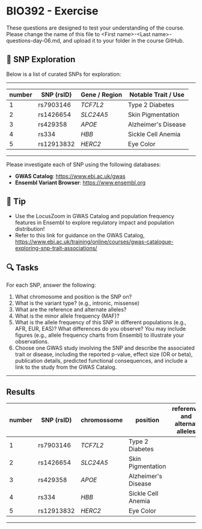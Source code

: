 # BIO392 - Exercise
These questions are designed to test your understanding of the course. Please change the name of this file to \<First name\>-\<Last name\>-questions-day-06.md, and upload it to your folder in the course GitHub.

## 🧬 SNP Exploration 
Below is a list of curated SNPs for exploration: 

---

| number | SNP (rsID)  | Gene / Region | Notable Trait / Use |
|---------|-------------|----------------|----------------------|
| 1       | rs7903146   | *TCF7L2*       | Type 2 Diabetes      |
| 2       | rs1426654   | *SLC24A5*      | Skin Pigmentation    |
| 3       | rs429358    | *APOE*         | Alzheimer's Disease  |
| 4       | rs334       | *HBB*          | Sickle Cell Anemia   |
| 5       | rs12913832  | *HERC2*        | Eye Color            |

---

Please investigate each of SNP using the following databases:

- **GWAS Catalog**: https://www.ebi.ac.uk/gwas  
- **Ensembl Variant Browser**: https://www.ensembl.org
  
## 📌 **Tip**
- Use the LocusZoom in GWAS Catalog and population frequency features in Ensembl to explore regulatory impact and population distribution!
- Refer to this link for guidance on the GWAS Catalog, https://www.ebi.ac.uk/training/online/courses/gwas-catalogue-exploring-snp-trait-associations/

## 🔍 Tasks
For each SNP, answer the following:

1. What chromosome and position is the SNP on?
2. What is the variant type? (e.g., intronic, missense)
3. What are the reference and alternate alleles?
4. What is the minor allele frequency (MAF)?
5. What is the allele frequency of this SNP in different populations (e.g., AFR, EUR, EAS)? What differences do you observe? You may include figures (e.g., allele frequency charts from Ensembl) to illustrate your observations.
6. Choose one GWAS study involving the SNP and describe the associated trait or disease, including the reported p-value, effect size (OR or beta), publication details, predicted functional consequences, and include a link to the study from the GWAS Catalog.

----

## Results
| number | SNP (rsID)  | chromossome | position | referenve and alternat alleles | MAF | Allele Freqeuncy in diff. pop. | study |
|---------|-------------|----------------|----------------------|----|---|---|---|
| 1       | rs7903146   | *TCF7L2*       | Type 2 Diabetes      |
| 2       | rs1426654   | *SLC24A5*      | Skin Pigmentation    |
| 3       | rs429358    | *APOE*         | Alzheimer's Disease  |
| 4       | rs334       | *HBB*          | Sickle Cell Anemia   |
| 5       | rs12913832  | *HERC2*        | Eye Color            |


----
